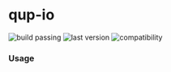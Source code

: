 # qup-io
![build passing](https://codebuild.eu-west-1.amazonaws.com/badges?uuid=eyJlbmNyeXB0ZWREYXRhIjoiVVdYcGcyTmxTcXFERWw4VFJLN2dONHN1RTdlVGFpOEh6dWtaNnk0R0NIejluem1CV2RQY0Y1MVRiOGJMaDdiYkVYNjZLa1I1WUtlNVZ5KzFZREdOZWlnPSIsIml2UGFyYW1ldGVyU3BlYyI6Ik9FN1YxeXlIMGc5a1RLMDEiLCJtYXRlcmlhbFNldFNlcmlhbCI6MX0%3D&branch=master)
![last version](https://img.shields.io/badge/version-v0.2.0-lightgrey)
![compatibility](https://img.shields.io/badge/go-v1.14-blue)
### Usage
